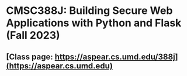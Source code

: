 # CMSC388J: Building Secure Web Applications with Python and Flask (Fall 2023)

## [Class page: https://aspear.cs.umd.edu/388j](https://aspear.cs.umd.edu)
